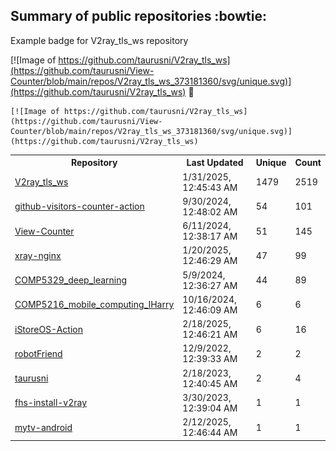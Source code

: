 ## Summary of public repositories :bowtie:
Example badge for V2ray_tls_ws repository

[![Image of https://github.com/taurusni/V2ray_tls_ws](https://github.com/taurusni/View-Counter/blob/main/repos/V2ray_tls_ws_373181360/svg/unique.svg)](https://github.com/taurusni/V2ray_tls_ws) :clap:

```
[![Image of https://github.com/taurusni/V2ray_tls_ws](https://github.com/taurusni/View-Counter/blob/main/repos/V2ray_tls_ws_373181360/svg/unique.svg)](https://github.com/taurusni/V2ray_tls_ws)
```
<table>
	<tr>
		<th>
			Repository
		</th>
		<th>
			Last Updated
		</th>
		<th>
			Unique
		</th>
		<th>
			Count
		</th>
	</tr>
	<tr>
		<td>
			<a href="https://github.com/taurusni/V2ray_tls_ws">
				V2ray_tls_ws
			</a>
		</td>
		<td>
			1/31/2025, 12:45:43 AM
		</td>
		<td>
			1479
		</td>
		<td>
			2519
		</td>
	</tr>
	<tr>
		<td>
			<a href="https://github.com/taurusni/github-visitors-counter-action">
				github-visitors-counter-action
			</a>
		</td>
		<td>
			9/30/2024, 12:48:02 AM
		</td>
		<td>
			54
		</td>
		<td>
			101
		</td>
	</tr>
	<tr>
		<td>
			<a href="https://github.com/taurusni/View-Counter">
				View-Counter
			</a>
		</td>
		<td>
			6/11/2024, 12:38:17 AM
		</td>
		<td>
			51
		</td>
		<td>
			145
		</td>
	</tr>
	<tr>
		<td>
			<a href="https://github.com/taurusni/xray-nginx">
				xray-nginx
			</a>
		</td>
		<td>
			1/20/2025, 12:46:29 AM
		</td>
		<td>
			47
		</td>
		<td>
			99
		</td>
	</tr>
	<tr>
		<td>
			<a href="https://github.com/taurusni/COMP5329_deep_learning">
				COMP5329_deep_learning
			</a>
		</td>
		<td>
			5/9/2024, 12:36:27 AM
		</td>
		<td>
			44
		</td>
		<td>
			89
		</td>
	</tr>
	<tr>
		<td>
			<a href="https://github.com/taurusni/COMP5216_mobile_computing_IHarry">
				COMP5216_mobile_computing_IHarry
			</a>
		</td>
		<td>
			10/16/2024, 12:46:09 AM
		</td>
		<td>
			6
		</td>
		<td>
			6
		</td>
	</tr>
	<tr>
		<td>
			<a href="https://github.com/taurusni/iStoreOS-Action">
				iStoreOS-Action
			</a>
		</td>
		<td>
			2/18/2025, 12:46:21 AM
		</td>
		<td>
			6
		</td>
		<td>
			16
		</td>
	</tr>
	<tr>
		<td>
			<a href="https://github.com/taurusni/robotFriend">
				robotFriend
			</a>
		</td>
		<td>
			12/9/2022, 12:39:33 AM
		</td>
		<td>
			2
		</td>
		<td>
			2
		</td>
	</tr>
	<tr>
		<td>
			<a href="https://github.com/taurusni/taurusni">
				taurusni
			</a>
		</td>
		<td>
			2/18/2023, 12:40:45 AM
		</td>
		<td>
			2
		</td>
		<td>
			4
		</td>
	</tr>
	<tr>
		<td>
			<a href="https://github.com/taurusni/fhs-install-v2ray">
				fhs-install-v2ray
			</a>
		</td>
		<td>
			3/30/2023, 12:39:04 AM
		</td>
		<td>
			1
		</td>
		<td>
			1
		</td>
	</tr>
	<tr>
		<td>
			<a href="https://github.com/taurusni/mytv-android">
				mytv-android
			</a>
		</td>
		<td>
			2/12/2025, 12:46:44 AM
		</td>
		<td>
			1
		</td>
		<td>
			1
		</td>
	</tr>
</table>

